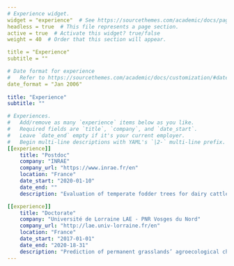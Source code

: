 ```yaml
---
# Experience widget.
widget = "experience"  # See https://sourcethemes.com/academic/docs/page-builder/
headless = true  # This file represents a page section.
active = true  # Activate this widget? true/false
weight = 40  # Order that this section will appear.

title = "Experience"
subtitle = ""

# Date format for experience
#   Refer to https://sourcethemes.com/academic/docs/customization/#date-format
date_format = "Jan 2006"
 
title: "Experience"
subtitle: ""

# Experiences.
#   Add/remove as many `experience` items below as you like.
#   Required fields are `title`, `company`, and `date_start`.
#   Leave `date_end` empty if it's your current employer.
#   Begin multi-line descriptions with YAML's `|2-` multi-line prefix.
[[experience]]
    title: "Postdoc"
    company: "INRAE"
    company_url: "https://www.inrae.fr/en"
    location: "France"
    date_start: "2020-01-10"
    date_end: ""
    description: "Evaluation of temperate fodder trees for dairy cattle production"

[[experience]]
    title: "Doctorate"
    company: "Université de Lorraine LAE - PNR Vosges du Nord"
    company_url: "http://lae.univ-lorraine.fr/en"
    location: "France"
    date_start: "2017-01-01"
    date_end: "2020-18-31"
    description: "Prediction of permanent grasslands’ agroecological characteristics and compromises: focus on the Vosges Mountains"
---
```

